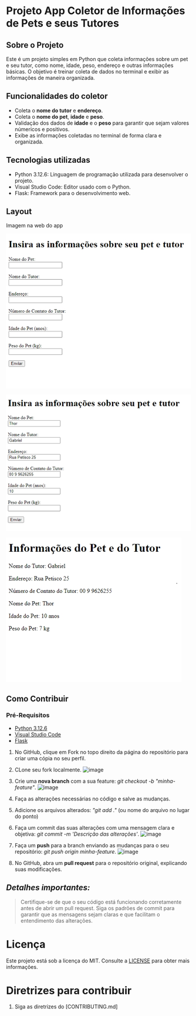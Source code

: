 # Projeto App Coletor de Informações de Pets e seus Tutores

## Sobre o Projeto 
Este é um projeto simples em Python que coleta informações sobre um pet e seu tutor, como nome, idade, peso, endereço e outras informações básicas.
O objetivo é treinar coleta de dados no terminal e exibir as informações de maneira organizada.

## Funcionalidades do coletor
- Coleta o **nome do tutor** e **endereço**.
- Coleta o **nome do pet**, **idade** e **peso**.
- Validação dos dados de **idade** e o **peso** para garantir que sejam valores númericos e positivos.
- Exibe as informações coletadas no terminal de forma clara e organizada.

## Tecnologias utilizadas
- Python 3.12.6: Linguagem de programação utilizada para desenvolver o projeto.
- Visual Studio Code: Editor usado com o Python.
- Flask: Framework para o desenvolvimento web.


## Layout

Imagem na web do app

![Layout](<static/web app 1.png>)

![desenvolvendoapp](<static/web app 2.png>)

![concluidoapp](<static/web app 3.png>)



## Como Contribuir

### Pré-Requisitos

- [Python 3.12.6](https://www.python.org/downloads/)
- [Visual Studio Code](https://code.visualstudio.com/Download)
- [Flask](https://flask.palletsprojects.com/en/3.0.x/)


1. No GitHub, clique em Fork no topo direito da página do repositório para criar uma cópia no seu perfil.

2. CLone seu fork localmente. 
![image](https://github.com/user-attachments/assets/4c5134c1-8df9-4dc4-914a-bbee7898dab5)

3. Crie uma **nova branch** com a sua feature: *git checkout -b "minha-feature"*.
![image](https://github.com/user-attachments/assets/e45ea65e-c70c-4bd9-9607-4c6bfe97215e)

4. Faça as alterações necessárias no código e salve as mudanças.

5. Adicione os arquivos alterados: *"git add ."* (ou nome do arquivo no lugar do ponto)
   
6. Faça um commit das suas alterações com uma mensagem clara e objetiva: *git commit -m 'Descrição das alterações'*.
![image](https://github.com/user-attachments/assets/98d9359f-a8d2-4dc8-b941-045072ef14ec)

7. Faça um **push** para a branch enviando as mudanças para o seu repositório: *git push origin minha-feature*.
![image](https://github.com/user-attachments/assets/8d16d134-ae32-4dd1-9299-1acc947f4128)

8. No GitHub, abra um **pull request** para o repositório original, explicando suas modificações.

  ## **_Detalhes importantes:_**
  >Certifique-se de que o seu código está funcionando corretamente antes de abrir um pull request.
  >Siga os padrões de commit para garantir que as mensagens sejam claras e que facilitam o entendimento das alterações.
   
   # Licença
   Este projeto está sob a licença do MIT. Consulte a [LICENSE](https://github.com/michelle-sstudart/Projeto-Versionamento-Ada/blob/main/LICENSE) para obter mais informações.
  
  # Diretrizes para contribuir
  1. Siga as diretrizes do [CONTRIBUTING.md]

